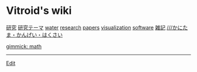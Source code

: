 ---
---
# Vitroid's wiki

[研究](研究) [研究テーマ](研究テーマ) [water](water) [research](research) [papers](papers) [visualization](visualization) [software](software) [雑記](雑記) 
[///かにたま・かんげい・はくさい](https://what3words.com/かにたま・かんげい・はくさい)

[gimmick: math]()


----
[Edit](https://github.com/vitroid/vitroid.github.io/edit/master/MD/navigation.md)
